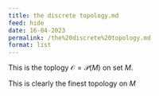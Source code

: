 ```yaml
---
title: the discrete topology.md
feed: hide
date: 16-04-2023
permalink: /the%20discrete%20topology.md
format: list
---
```



This is the toplogy $\mathcal O = \mathcal P(M)$ on set $M$.

This is clearly the finest topology on $M$